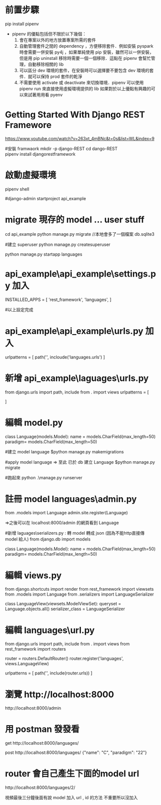 
# 前置步驟
pip install pipenv
* pipenv 的優點包括但不限於以下幾個：
	1. 會在專案以外的地方放置專案所需的套件
	2. 自動管理套件之間的 dependency ，方便移除套件．例如安裝 pyspark 時會需要一併安裝 py4j ，如果單純使用 pip 安裝，雖然可以一併安裝，但是用 pip uninstall 移除時需要一個一個移除．這點在 pipenv 會幫忙管理，自動移除相關的 lib
	3. 可以區分 dev 環境的套件，在安裝時可以選擇要不要包含 dev 環境的套件．就可以保持 prod 套件的乾淨
	4. 不需要使用 activate 或 deactivate 來切換環境．pipenv 可以使用 pipenv run 來直接使用虛擬環境提供的 lib
	如果對於以上優點有興趣的可以來試著用用看 pyenv

# Getting Started With Django REST Framewore
https://www.youtube.com/watch?v=263xt_4mBNc&t=0s&list=WL&index=9

#安裝 framwaork
mkdir -p django-REST
cd dango-REST\
pipenv install djangorestframework

# 啟動虛擬環境
pipenv shell

#django-admin startproject api_example



# migrate 現存的 model ... user stuff
cd api_example
python manage.py migrate	//本地會多了一個檔案 db.sqlite3 

#建立 superuser
python manage.py createsuperuser

python manage.py startapp languages


#  api_example\api_example\settings.py 加入
INSTALLED_APPS = [
	'rest_framework',
	'languages',
]

#以上設定完成

#  api_example\api_example\urls.py 加入
urlpatterns = [
	path('', incloude('languages.urls')
]

# 新增 api_example\laguages\urls.py 
from django.urls import path, include 
from . import views
urlpatterns = [
    
]

# 編輯 model.py

class Language(models.Model):
	name = models.CharField(max_length=50)
	paradigm= models.CharField(max_length=50)

#建立 model language
$python manage.py makemigrations

#apply model language => 至此 已於 db 建立 Language
$python manage.py migrate

#跑起來
python .\manage.py runserver

# 註冊 model languages\admin.py  
from .models import Language
admin.site.register(Language) 

=>之後可以在  localhost:8000/admin 的網頁看到 Language

#新增 laguages\serializers.py  : 轉 model  轉成 json (因為不能http直接傳 model 給人)
from django.db import models

class Language(models.Model):
	name = models.CharField(max_length=50)
	paradigm= models.CharField(max_length=50)


# 編輯 views.py
from django.shortcuts import render
from rest_framework import viewsets
from .models import Language
from .serializers import LanguageSerializer

class LanguageView(viewsets.ModelViewSet): 
	queryset = Language.objects.all()
	serializer_class = LanguageSerializer

 
# 編輯 languages\url.py
from django.urls import path, include
from . import views
from rest_framework import routers

router = routers.DefaultRouter()
router.register('languages', views.LanguageView)

urlpatterns = [
   path('', include(router.urls))
]

# 瀏覽 http://localhost:8000
http://localhost:8000/admin

# 用 postman 發發看
get http://localhost:8000/languages/

post http://localhost:8000/languages/
{"name": "C", "paradigm": "22"}

# router 會自己產生下面的model url 
http://localhost:8000/languages/2/

視頻最後三分鐘後面有說 model  加入 url , id 的方法 不重要所以沒加入
